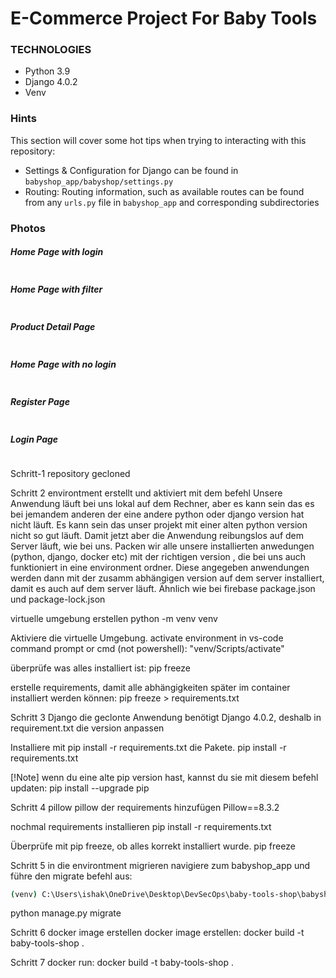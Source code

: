 # E-Commerce Project For Baby Tools

### TECHNOLOGIES

- Python 3.9
- Django 4.0.2
- Venv

### Hints

This section will cover some hot tips when trying to interacting with this repository:

- Settings & Configuration for Django can be found in `babyshop_app/babyshop/settings.py`
- Routing: Routing information, such as available routes can be found from any `urls.py` file in `babyshop_app` and corresponding subdirectories

### Photos

##### Home Page with login

<img alt="" src="https://github.com/MET-DEV/Django-E-Commerce/blob/master/project_images/capture_20220323080815407.jpg"></img>
##### Home Page with filter
<img alt="" src="https://github.com/MET-DEV/Django-E-Commerce/blob/master/project_images/capture_20220323080840305.jpg"></img>
##### Product Detail Page
<img alt="" src="https://github.com/MET-DEV/Django-E-Commerce/blob/master/project_images/capture_20220323080934541.jpg"></img>

##### Home Page with no login
<img alt="" src="https://github.com/MET-DEV/Django-E-Commerce/blob/master/project_images/capture_20220323080953570.jpg"></img>


##### Register Page

<img alt="" src="https://github.com/MET-DEV/Django-E-Commerce/blob/master/project_images/capture_20220323081016022.jpg"></img>


##### Login Page

<img alt="" src="https://github.com/MET-DEV/Django-E-Commerce/blob/master/project_images/capture_20220323081044867.jpg"></img>



Schritt-1 repository gecloned

Schritt 2 environtment erstellt und aktiviert mit dem befehl
Unsere Anwendung läuft bei uns lokal auf dem Rechner, aber es kann sein das es bei jemandem anderen der eine andere python oder
django version hat nicht läuft. Es kann sein das unser projekt mit einer alten python version nicht so gut läuft. 
Damit jetzt aber die Anwendung reibungslos auf dem Server läuft, wie bei uns. Packen wir alle unsere installierten anwedungen (python, django, docker etc)
mit der richtigen version , die bei uns auch funktioniert in eine environment ordner. Diese angegeben anwendungen werden dann mit der zusamm abhängigen version auf dem server installiert, 
damit es auch auf dem server läuft. Ähnlich wie bei firebase package.json und package-lock.json

virtuelle umgebung erstellen
python -m venv venv

Aktiviere die virtuelle Umgebung.
activate environment in vs-code command prompt or cmd (not powershell):
"venv/Scripts/activate"

überprüfe was alles installiert ist:
pip freeze

erstelle requirements, damit alle abhängigkeiten später im container installiert werden können:
pip freeze > requirements.txt

Schritt 3 Django
die geclonte Anwendung benötigt Django 4.0.2, deshalb in requirement.txt die version anpassen

Installiere mit pip install -r requirements.txt die Pakete.
pip install -r requirements.txt

[!Note]
wenn du eine alte pip version hast, kannst du sie mit diesem befehl updaten:
pip install --upgrade pip

Schritt 4 pillow
pillow der requirements hinzufügen
Pillow==8.3.2

nochmal requirements installieren
pip install -r requirements.txt

Überprüfe mit pip freeze, ob alles korrekt installiert wurde.
pip freeze

Schritt 5 in die environtment migrieren
navigiere zum babyshop_app und führe den migrate befehl aus:
``` bash
(venv) C:\Users\ishak\OneDrive\Desktop\DevSecOps\baby-tools-shop\babyshop_app>python manage.py migrate
```
python manage.py migrate


Schritt 6  docker image erstellen
docker image erstellen:
docker build -t baby-tools-shop .


Schritt 7 docker run:
docker build -t baby-tools-shop .
